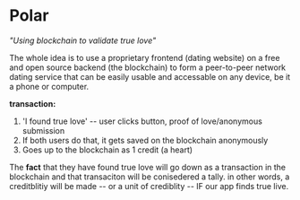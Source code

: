 # Polar

*"Using blockchain to validate true love"*

The whole idea is to use a proprietary frontend (dating website) on a free and
open source backend (the blockchain) to form a peer-to-peer network dating
service that can be easily usable and accessable on any device, be it a phone or
computer. 

**transaction:**
1. 'I found true love' -- user clicks button, proof of love/anonymous submission
2. If both users do that, it gets saved on the blockchain anonymously
3. Goes up to the blockchain as 1 credit (a heart)

The **fact** that they have found true love will go down as a transaction in the blockchain and that transaciton will be conisedered a tally. in other words, a creditblitiy will be made -- or a unit of crediblity -- IF our app finds true live. 
